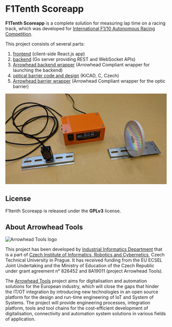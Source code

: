 # F1Tenth Scoreapp

**F1Tenth Scoreapp** is a complete solution for measuring lap time on a racing track, which was developed for [International F1/10 Autonomous Racing Competition](https://f1tenth.org/).

This project consists of several parts:
1. [frontend](./frontend/) (client-side React.js app)
2. [backend](./backend/) (Go server providing REST and WebSocket APIs)
3. [Arrowhead backend wrapper](./arrowhead/backend/) (Arrowhead Compliant wrapper for launching the backend)
4. [optical barrier code and design](./barrier/) (KiCAD, C, Czech)
5. [Arrowhead barrier wrapper](./barrier-arrowhead/) (Arrowhead Compliant wrapper for the optic barrier)

![Optical barrier based on Raspberry Pi Zero](doc/barrier.jpg)


## License

F1tenth Scoreapp is released under the **GPLv3** license.


## About Arrowhead Tools

<img src="https://www.eclipse.org/org/research/images/research/arrowheadtools.png" alt="Arrowhead Tools logo" width="150" />

This project has been developed by [Industrial Informatics Department](https://iid.ciirc.cvut.cz/) that is a part of [Czech Institute of Informatics, Robotics and Cybernetics](https://ciirc.cvut.cz/), Czech Technical University in Prague. It has received funding from the EU ECSEL Joint Undertaking and the Ministry of Education of the Czech Republic under grant agreement n° 826452 and 8A19011 (project Arrowhead Tools).

The [Arrowhead Tools](https://arrowhead.eu/arrowheadtools) project aims for digitalisation and automation solutions for the European industry, which will close the gaps that hinder the IT/OT integration by introducing new technologies in an open source platform for the design and run-time engineering of IoT and System of Systems. The project will provide engineering processes, integration platform, tools and tool chains for the cost-efficient development of digitalisation, connectivity and automation system solutions in various fields of application.
